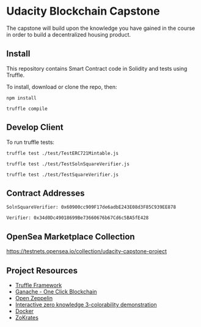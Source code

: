 # Udacity Blockchain Capstone

The capstone will build upon the knowledge you have gained in the course in order to build a decentralized housing product.

## Install

This repository contains Smart Contract code in Solidity and tests using Truffle.

To install, download or clone the repo, then:

```
npm install
```
```
truffle compile
```

## Develop Client

To run truffle tests:

```
truffle test ./test/TestERC721Mintable.js
```
```
truffle test ./test/TestSolnSquareVerifier.js
```
```
truffle test ./test/TestSquareVerifier.js
```

## Contract Addresses

`SolnSquareVerifier: 0x60900cc909F17de6adbE243E08d3F85C939EE878`

`Verifier: 0x34d0Dc49018699Be73660676b67Cd6c5BA5fE428`

## OpenSea Marketplace Collection

https://testnets.opensea.io/collection/udacity-capstone-project

## Project Resources

* [Truffle Framework](https://truffleframework.com/)
* [Ganache - One Click Blockchain](https://truffleframework.com/ganache)
* [Open Zeppelin ](https://openzeppelin.org/)
* [Interactive zero knowledge 3-colorability demonstration](http://web.mit.edu/~ezyang/Public/graph/svg.html)
* [Docker](https://docs.docker.com/install/)
* [ZoKrates](https://github.com/Zokrates/ZoKrates)
